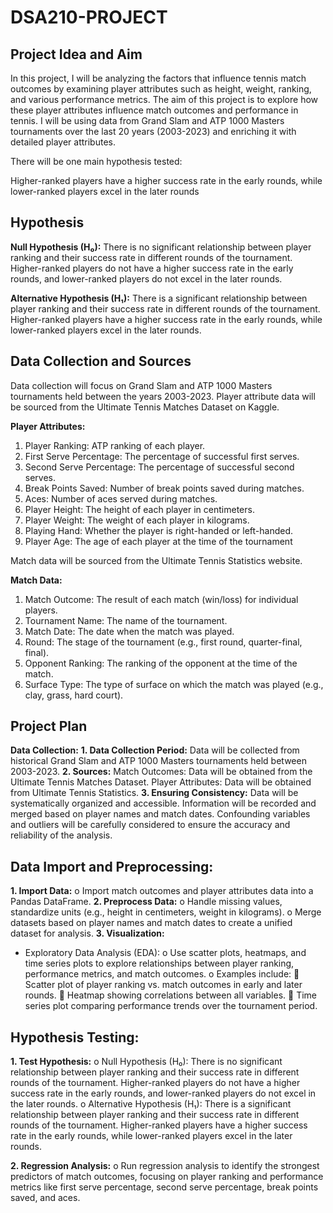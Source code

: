 # DSA210-PROJECT

## Project Idea and Aim
In this project, I will be analyzing the factors that influence tennis match outcomes by examining player attributes such as height, weight, ranking, and various performance metrics. The aim of this project is to explore how these player attributes influence match outcomes and performance in tennis. I will be using data from Grand Slam and ATP 1000 Masters tournaments over the last 20 years (2003-2023) and enriching it with detailed player attributes.

There will be one main hypothesis tested:

Higher-ranked players have a higher success rate in the early rounds, while lower-ranked players excel in the later rounds

## Hypothesis
**Null Hypothesis (H₀):** There is no significant relationship between player ranking and their success rate in different rounds of the tournament. Higher-ranked players do not have a higher success rate in the early rounds, and lower-ranked players do not excel in the later rounds.

**Alternative Hypothesis (H₁):** There is a significant relationship between player ranking and their success rate in different rounds of the tournament. Higher-ranked players have a higher success rate in the early rounds, while lower-ranked players excel in the later rounds.

## Data Collection and Sources
Data collection will focus on Grand Slam and ATP 1000 Masters tournaments held between the years 2003-2023.
Player attribute data will be sourced from the Ultimate Tennis Matches Dataset on Kaggle.

**Player Attributes:**

1. Player Ranking: ATP ranking of each player.
2. First Serve Percentage: The percentage of successful first serves.
3. Second Serve Percentage: The percentage of successful second serves.
4. Break Points Saved: Number of break points saved during matches.
5. Aces: Number of aces served during matches.
6. Player Height: The height of each player in centimeters.
7. Player Weight: The weight of each player in kilograms.
8. Playing Hand: Whether the player is right-handed or left-handed.
9. Player Age: The age of each player at the time of the tournament

Match data will be sourced from the Ultimate Tennis Statistics website.

**Match Data:**

1.	Match Outcome: The result of each match (win/loss) for individual players.
2.	Tournament Name: The name of the tournament.
3.	Match Date: The date when the match was played.
4.	Round: The stage of the tournament (e.g., first round, quarter-final, final).
5.	Opponent Ranking: The ranking of the opponent at the time of the match.
6.	Surface Type: The type of surface on which the match was played (e.g., clay, grass, hard court).

## Project Plan
**Data Collection:**
**1.	Data Collection Period:**
Data will be collected from historical Grand Slam and ATP 1000 Masters tournaments held between 2003-2023.
**2.	Sources:**
Match Outcomes: Data will be obtained from the Ultimate Tennis Matches Dataset.
Player Attributes: Data will be obtained from Ultimate Tennis Statistics.
**3.	Ensuring Consistency:**
Data will be systematically organized and accessible.
Information will be recorded and merged based on player names and match dates.
Confounding variables and outliers will be carefully considered to ensure the accuracy and reliability of the analysis.

## Data Import and Preprocessing:
**1.	Import Data:**
o	Import match outcomes and player attributes data into a Pandas DataFrame.
**2.	Preprocess Data:**
o	Handle missing values, standardize units (e.g., height in centimeters, weight in kilograms).
o	Merge datasets based on player names and match dates to create a unified dataset for analysis.
**3. Visualization:**
-	Exploratory Data Analysis (EDA):
o	Use scatter plots, heatmaps, and time series plots to explore relationships between player ranking, performance metrics, and match outcomes.
o	Examples include:
	Scatter plot of player ranking vs. match outcomes in early and later rounds.
	Heatmap showing correlations between all variables.
	Time series plot comparing performance trends over the tournament period.


## Hypothesis Testing:
**1.	Test Hypothesis:**
o	Null Hypothesis (H₀): There is no significant relationship between player ranking and their success rate in different rounds of the tournament. Higher-ranked players do not have a higher success rate in the early rounds, and lower-ranked players do not excel in the later rounds.
o	Alternative Hypothesis (H₁): There is a significant relationship between player ranking and their success rate in different rounds of the tournament. Higher-ranked players have a higher success rate in the early rounds, while lower-ranked players excel in the later rounds.

**2.	Regression Analysis:**
o	Run regression analysis to identify the strongest predictors of match outcomes, focusing on player ranking and performance metrics like first serve percentage, second serve percentage, break points saved, and aces.
